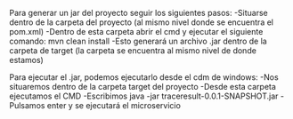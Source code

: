 Para generar un jar del proyecto seguir los siguientes pasos:
-Situarse dentro de la carpeta del proyecto (al mismo nivel donde se encuentra el pom.xml)
-Dentro de esta carpeta abrir el cmd y ejecutar el siguiente comando: mvn clean install
-Esto generará un archivo .jar dentro de la carpeta de target (la carpeta se encuentra al mismo nivel de donde estamos)

Para ejecutar el .jar, podemos ejecutarlo desde el cdm de windows:
-Nos situaremos dentro de la carpeta target del proyecto
-Desde esta carpeta ejecutamos el CMD
-Escribimos java -jar traceresult-0.0.1-SNAPSHOT.jar
-Pulsamos enter y se ejecutará el microservicio